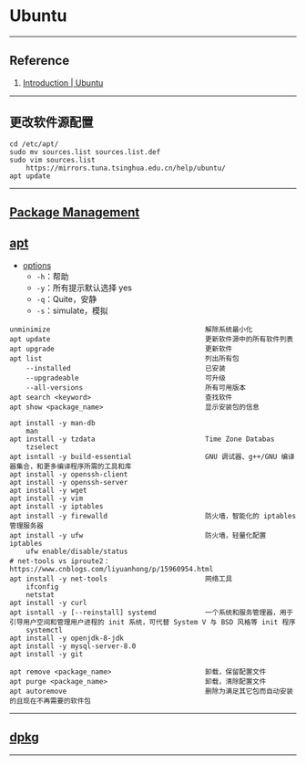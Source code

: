 # Ubuntu

--- 
## Reference
1. [Introduction | Ubuntu](https://ubuntu.com/server/docs)
---
## 更改软件源配置
```shell
cd /etc/apt/
sudo mv sources.list sources.list.def
sudo vim sources.list
    https://mirrors.tuna.tsinghua.edu.cn/help/ubuntu/
apt update
```
---
## [Package Management](https://ubuntu.com/server/docs/package-management)
## [apt](https://manpages.ubuntu.com/manpages/xenial/man8/apt.8.html)
- [options](https://manpages.ubuntu.com/manpages/xenial/man8/apt-get.8.html#options)
    - `-h`：帮助
    - `-y`：所有提示默认选择 yes
    - `-q`：Quite，安静
    - `-s`：simulate，模拟
```
unminimize                                      解除系统最小化
apt update                                      更新软件源中的所有软件列表
apt upgrade                                     更新软件
apt list                                        列出所有包
    --installed                                 已安装
    --upgradeable                               可升级
    --all-versions                              所有可用版本
apt search <keyword>                            查找软件
apt show <package_name>                         显示安装包的信息

apt install -y man-db
    man
apt install -y tzdata                           Time Zone Databas
    tzselect
apt isntall -y build-essential                  GNU 调试器、g++/GNU 编译器集合，和更多编译程序所需的工具和库
apt install -y openssh-client
apt install -y openssh-server
apt install -y wget
apt install -y vim
apt install -y iptables
apt install -y firewalld                        防火墙，智能化的 iptables 管理服务器
apt install -y ufw                              防火墙，轻量化配置 iptables
    ufw enable/disable/status
# net-tools vs iproute2：https://www.cnblogs.com/liyuanhong/p/15960954.html
apt install -y net-tools                        网络工具
    ifconfig
    netstat
apt install -y curl
apt isntall -y [--reinstall] systemd            一个系统和服务管理器，用于引导用户空间和管理用户进程的 init 系统，可代替 System V 与 BSD 风格等 init 程序
    systemctl
apt install -y openjdk-8-jdk
apt install -y mysql-server-8.0
apt install -y git

apt remove <package_name>                       卸载，保留配置文件
apt purge <package_name>                        卸载，清除配置文件
apt autoremove                                  删除为满足其它包而自动安装的且现在不再需要的软件包
```
---
## [dpkg](http://manpages.ubuntu.com/manpages/jammy/man1/dpkg.1.html)

---
